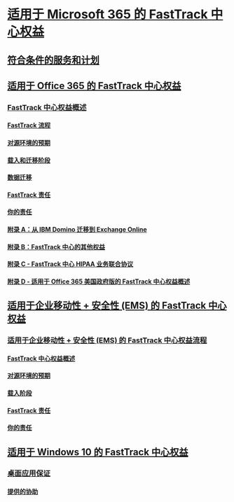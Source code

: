 # [适用于 Microsoft 365 的 FastTrack 中心权益](M365-fasttrack-benefit-overview.md)
## [符合条件的服务和计划](M365-eligible-services-and-plans.md)
## [适用于 Office 365 的 FastTrack 中心权益](O365-fasttrack-benefit-for-office-365.md)
### [FastTrack 中心权益概述](O365-fasttrack-benefit-overview.md)
#### [FastTrack 流程](O365-fasttrack-process.md)
#### [对源环境的预期](O365-source-environment-expectations.md)
#### [载入和迁移阶段](O365-onboarding-and-migration.md)
#### [数据迁移](O365-data-migration.md)
#### [FastTrack 责任](O365-fasttrack-responsibilities.md)
#### [你的责任](O365-your-responsibilities.md)
#### [附录 A：从 IBM Domino 迁移到 Exchange Online](O365-from-ibm-domino-to-exchange-online.md)
#### [附录 B：FastTrack 中心的其他权益](O365-fasttrack-additional-benefits.md)
#### [附录 C - FastTrack 中心 HIPAA 业务联合协议](O365-hipaa-business-associate-agreement.md)
#### [附录 D - 适用于 Office 365 美国政府版的 FastTrack 中心权益概述](US-Gov-appendix-overview.md)
## [适用于企业移动性 + 安全性 (EMS) 的 FastTrack 中心权益](https://docs.microsoft.com/en-us/enterprise-mobility-security/Solutions/enterprise-mobility-fasttrack-program?toc=/fasttrack/fasttrack/toc.json)
### [适用于企业移动性 + 安全性 (EMS) 的 FastTrack 中心权益流程](https://docs.microsoft.com/en-us/enterprise-mobility-security/Solutions/fasttrack-center-benefit-process-for-enterprise-mobility-suite-ems?toc=/fasttrack/fasttrack/toc.json)
#### [FastTrack 中心权益概述](https://docs.microsoft.com/en-us/enterprise-mobility-security/Solutions/fasttrack-center-benefit-process-for-ems-overview?toc=/fasttrack/fasttrack/toc.json)
#### [对源环境的预期](https://docs.microsoft.com/en-us/enterprise-mobility-security/Solutions/fasttrack-center-benefit-process-for-ems-environment-expectations?toc=/fasttrack/fasttrack/toc.json)
#### [载入阶段](https://docs.microsoft.com/en-us/enterprise-mobility-security/Solutions/fasttrack-center-benefit-process-for-ems-phases?toc=/fasttrack/fasttrack/toc.json)
#### [FastTrack 责任](https://docs.microsoft.com/en-us/enterprise-mobility-security/Solutions/fasttrack-center-benefit-process-for-ems-fasttrack-responsibilities?toc=/fasttrack/fasttrack/toc.json)
#### [你的责任](https://docs.microsoft.com/en-us/enterprise-mobility-security/Solutions/fasttrack-center-benefit-process-for-ems-your-responsibilities?toc=/fasttrack/fasttrack/toc.json)
## [适用于 Windows 10 的 FastTrack 中心权益](Win-10-fasttrack-benefit-for-Windows-10.md)
### [桌面应用保证](Win-10-desktop-app-assure.md)
#### [提供的协助](Win-10-daa-assistance-offered.md)